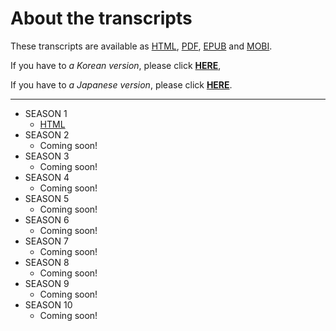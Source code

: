 # About the transcripts

These transcripts are available as [HTML](https://en.wikipedia.org/wiki/HTML), [PDF](https://en.wikipedia.org/wiki/PDF), [EPUB](https://en.wikipedia.org/wiki/EPUB) and [MOBI](https://en.wikipedia.org/wiki/Mobipocket).

If you have to _a Korean version_, please click [**HERE**](ko),

If you have to _a Japanese version_, please click [**HERE**](ja).

---

- SEASON 1
    - [HTML](season1/index.md)
- SEASON 2
    - Coming soon!
- SEASON 3
    - Coming soon!
- SEASON 4
    - Coming soon!
- SEASON 5
    - Coming soon!
- SEASON 6
    - Coming soon!
- SEASON 7
    - Coming soon!
- SEASON 8
    - Coming soon!
- SEASON 9
    - Coming soon!
- SEASON 10
    - Coming soon!

[s01-pdf]: https://allanim.github.io/friends/download/friends-s01.pdf
[s01-epub]: https://allanim.github.io/friends/download/friends-s01.epub
[s01-mobi]: https://allanim.github.io/friends/download/friends-s01.mobi

[s02-pdf]: https://allanim.github.io/friends/download/friends-s02.pdf
[s02-epub]: https://allanim.github.io/friends/download/friends-s02.epub
[s02-mobi]: https://allanim.github.io/friends/download/friends-s02.mobi

[s03-pdf]: https://allanim.github.io/friends/download/friends-s03.pdf
[s03-epub]: https://allanim.github.io/friends/download/friends-s03.epub
[s03-mobi]: https://allanim.github.io/friends/download/friends-s03.mobi

[s04-pdf]: https://allanim.github.io/friends/download/friends-s04.pdf
[s04-epub]: https://allanim.github.io/friends/download/friends-s04.epub
[s04-mobi]: https://allanim.github.io/friends/download/friends-s04.mobi

[s05-pdf]: https://allanim.github.io/friends/download/friends-s05.pdf
[s05-epub]: https://allanim.github.io/friends/download/friends-s05.epub
[s05-mobi]: https://allanim.github.io/friends/download/friends-s05.mobi

[s06-pdf]: https://allanim.github.io/friends/download/friends-s06.pdf
[s06-epub]: https://allanim.github.io/friends/download/friends-s06.epub
[s06-mobi]: https://allanim.github.io/friends/download/friends-s06.mobi

[s07-pdf]: https://allanim.github.io/friends/download/friends-s07.pdf
[s07-epub]: https://allanim.github.io/friends/download/friends-s07.epub
[s07-mobi]: https://allanim.github.io/friends/download/friends-s07.mobi

[s08-pdf]: https://allanim.github.io/friends/download/friends-s08.pdf
[s08-epub]: https://allanim.github.io/friends/download/friends-s08.epub
[s08-mobi]: https://allanim.github.io/friends/download/friends-s08.mobi

[s09-pdf]: https://allanim.github.io/friends/download/friends-s09.pdf
[s09-epub]: https://allanim.github.io/friends/download/friends-s09.epub
[s09-mobi]: https://allanim.github.io/friends/download/friends-s09.mobi

[s010-pdf]: https://allanim.github.io/friends/download/friends-s10.pdf
[s010-epub]: https://allanim.github.io/friends/download/friends-s10.epub
[s010-mobi]: https://allanim.github.io/friends/download/friends-s10.mobi